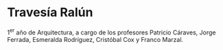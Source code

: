 # Travesía Ralún

1<sup>er</sup> año de Arquitectura, a cargo de los profesores Patricio Cáraves, Jorge Ferrada, Esmeralda Rodríguez, Cristóbal Cox y Franco Marzal.


